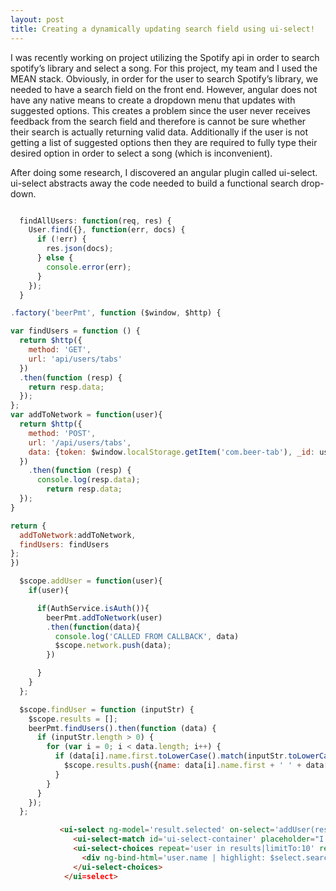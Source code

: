 ```yaml
---
layout: post
title: Creating a dynamically updating search field using ui-select!
---
```


I was recently working on project utilizing the Spotify api in order to search spotify’s library and select a song. For this project, my team and I used the MEAN stack. Obviously, in order for the user to search Spotify’s library, we needed to have a search field on the front end. However, angular does not have any native means to create a dropdown menu that updates with suggested options. This creates a problem since the user never receives feedback from the search field and therefore is cannot be sure whether their search is actually returning valid data. Additionally if the user is not getting a list of suggested options then they are required to fully type their desired option in order to select a song (which is inconvenient).

After doing some research, I discovered an angular plugin called ui-select. ui-select abstracts away the code needed to build a functional search drop-down.  


```JavaScript

  findAllUsers: function(req, res) {
    User.find({}, function(err, docs) {
      if (!err) {
        res.json(docs);
      } else {
        console.error(err);
      }
    });
  }
  ```
  ```Javascript
  .factory('beerPmt', function ($window, $http) {

  var findUsers = function () {
    return $http({
      method: 'GET',
      url: 'api/users/tabs'
    })
    .then(function (resp) {
      return resp.data;
    });
  };
  var addToNetwork = function(user){
    return $http({
      method: 'POST',
      url: '/api/users/tabs',
      data: {token: $window.localStorage.getItem('com.beer-tab'), _id: user._id}
    })
      .then(function (resp) {
        console.log(resp.data);
          return resp.data;
    });
  }

  return {
    addToNetwork:addToNetwork,
    findUsers: findUsers
  };
})
```
```javascript
  $scope.addUser = function(user){
    if(user){

      if(AuthService.isAuth()){
        beerPmt.addToNetwork(user)
        .then(function(data){
          console.log('CALLED FROM CALLBACK', data)
          $scope.network.push(data);
        })

      }
    }
  };

  $scope.findUser = function (inputStr) {
    $scope.results = [];
    beerPmt.findUsers().then(function (data) {
      if (inputStr.length > 0) {
        for (var i = 0; i < data.length; i++) {
          if (data[i].name.first.toLowerCase().match(inputStr.toLowerCase()) !== null || data[i].name.last.toLowerCase().match(inputStr.toLowerCase()) !== null) {
            $scope.results.push({name: data[i].name.first + ' ' + data[i].name.last, username: data[i].username, _id: data[i]._id});
          }
        }
      }
    });
  };
```

```html
           <ui-select ng-model='result.selected' on-select='addUser(result.selected); toggle()'  theme="bootstrap" ng-disabled="false" reset-search-input="false" uiSelectConfig.appendToBody = true; style="width: 300px;">
              <ui-select-match id='ui-select-container' placeholder="I owe a beer to...">{{$select.selected.name}}</ui-select-match>
              <ui-select-choices repeat='user in results|limitTo:10' refresh='findUser($select.search)' refresh-delay='0'>
                <div ng-bind-html='user.name | highlight: $select.search'></div>
              </ui-select-choices>
            </ui=select>
```
